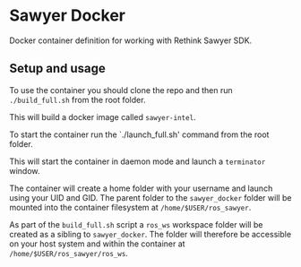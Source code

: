 # Sawyer Docker
Docker container definition for working with Rethink Sawyer SDK.

## Setup and usage
To use the container you should clone the repo and then run
`./build_full.sh`
from the root folder.

This will build a docker image called `sawyer-intel`.

To start the container run the
`./launch_full.sh'
command from the root folder.

This will start the container in daemon mode and launch a `terminator` window.

The container will create a home folder with your username and launch using your UID and GID. The parent folder to the `sawyer_docker` folder will be mounted into the container filesystem at `/home/$USER/ros_sawyer`. 

As part of the `build_full.sh` script a `ros_ws` workspace folder will be created as a sibling to `sawyer_docker`. The folder will therefore be accessible on your host system and within the container at `/home/$USER/ros_sawyer/ros_ws`.

